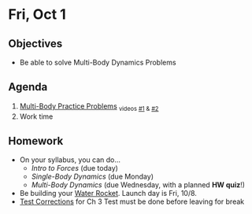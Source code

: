 Fri, Oct 1
=========    
  
Objectives  
------------  
- Be able to solve Multi-Body Dynamics Problems
  
Agenda    
---------    
  
1. [Multi-Body Practice Problems][mb] <sub>videos [#1][v1] & [#2][v2]</sub>
2. Work time
  
  
Homework  
-------------    
  
- On your syllabus, you can do...
	- *Intro to Forces* (due today)
	- *Single-Body Dynamics* (due Monday)
	- *Multi-Body Dynamics* (due Wednesday, with a planned **HW quiz**!)
- Be building your [Water Rocket][r]. Launch day is Fri, 10/8.
- [Test Corrections][c] for Ch 3 Test must be done before leaving for break

[c]: https://avon.schoology.com/assignment/5144957984/
[r]: https://avon.schoology.com/assignment/5352300437/
[v1]: https://avon.schoology.com/course/5138386902/materials/gp/5359202240
[v2]: https://avon.schoology.com/course/5138386902/materials/gp/5359202963
[mb]: https://avon.schoology.com/course/5138386902/materials/gp/5359209951
<!--stackedit_data:
eyJoaXN0b3J5IjpbLTE1MzQ0MTYxOTMsLTI1MzY3MDU5MCwtOT
U1MTEzMTg2LDQ4NTkwMDM0NSwtMzU0OTYyNjk1LDE0MTU5MTYw
MTIsNDA1NDkxNjAyLC0xOTczMTk0MjI3LC0xMzU0ODU1MTkxLD
U5ODM2MzE3NSwtMTk3NjAyNTg3NywtMTk1ODE1NzczMCwzODI0
NzkwNjMsLTE1MTAwOTIwNzQsMjA0Mjk3MDU2NSwtODg0OTkxMz
QyLC0zNDg4NDIzOTMsLTk2OTM3NTkwNiwzODM1NjgwMjksLTEx
OTQwMzg2NDddfQ==
-->